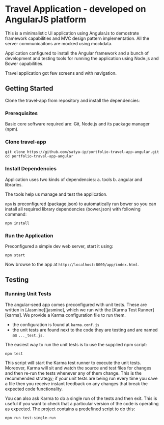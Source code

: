 # Travel Application - developed on AngularJS platform
This is a minimalistic UI application using AngularJs to demostrate framework capabilities and MVC design pattern implementation. All the server communicaitons are mocked using mockdata.

Application configured to install the Angular framework and a bunch of development and testing tools for running the application using Node.js and Bower capabilities.

Travel application got few screens and with navigation.

## Getting Started
Clone the travel-app from repository and install the dependencies:

### Prerequisites
Basic core software required are: Git, Node.js and its package manager (npm). 

### Clone travel-app
```
git clone https://github.com/satya-ip/portfolio-travel-app-angular.git
cd portfolio-travel-app-angular
```

### Install Dependencies
Application uses two kinds of dependencies: 
a. tools 
b. angular and libraries. 

The tools help us manage and test the application.

`npm` is preconfigured (package.json) to automatically run bower so you can install all required library dependencies (bower.json) with following command: 
```
npm install
```

### Run the Application
Preconfigured a simple dev web server, start it using:
```
npm start
```
Now browse to the app at `http://localhost:8000/app/index.html`.


## Testing
### Running Unit Tests

The angular-seed app comes preconfigured with unit tests. These are written in
[Jasmine][jasmine], which we run with the [Karma Test Runner][karma]. We provide a Karma
configuration file to run them.

* the configuration is found at `karma.conf.js`
* the unit tests are found next to the code they are testing and are named as `..._test.js`.

The easiest way to run the unit tests is to use the supplied npm script:

```
npm test
```

This script will start the Karma test runner to execute the unit tests. Moreover, Karma will sit and
watch the source and test files for changes and then re-run the tests whenever any of them change.
This is the recommended strategy; if your unit tests are being run every time you save a file then
you receive instant feedback on any changes that break the expected code functionality.

You can also ask Karma to do a single run of the tests and then exit.  This is useful if you want to
check that a particular version of the code is operating as expected.  The project contains a
predefined script to do this:

```
npm run test-single-run
```